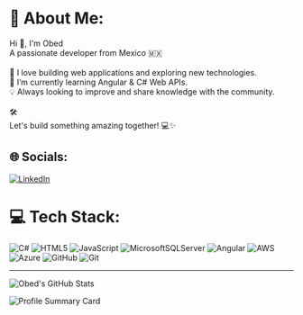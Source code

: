 # 💫 About Me:
Hi 👋, I'm Obed<br>A passionate developer from Mexico 🇲🇽<br><br>🚀 I love building web applications and exploring new technologies.<br>🌱 I’m currently learning Angular & C# Web APIs.<br>💡 Always looking to improve and share knowledge with the community.<br><br>🛠️ <br>Let's build something amazing together! 💻✨


## 🌐 Socials:
[![LinkedIn](https://img.shields.io/badge/LinkedIn-%230077B5.svg?logo=linkedin&logoColor=white)](https://linkedin.com/in/https://www.linkedin.com/in/obedhinojosaenriquez/) 

# 💻 Tech Stack:
![C#](https://img.shields.io/badge/c%23-%23239120.svg?style=for-the-badge&logo=csharp&logoColor=white) ![HTML5](https://img.shields.io/badge/html5-%23E34F26.svg?style=for-the-badge&logo=html5&logoColor=white) ![JavaScript](https://img.shields.io/badge/javascript-%23323330.svg?style=for-the-badge&logo=javascript&logoColor=%23F7DF1E) ![MicrosoftSQLServer](https://img.shields.io/badge/Microsoft%20SQL%20Server-CC2927?style=for-the-badge&logo=microsoft%20sql%20server&logoColor=white) ![Angular](https://img.shields.io/badge/angular-%23DD0031.svg?style=for-the-badge&logo=angular&logoColor=white) ![AWS](https://img.shields.io/badge/AWS-%23FF9900.svg?style=for-the-badge&logo=amazon-aws&logoColor=white) ![Azure](https://img.shields.io/badge/azure-%230072C6.svg?style=for-the-badge&logo=microsoftazure&logoColor=white) ![GitHub](https://img.shields.io/badge/github-%23121011.svg?style=for-the-badge&logo=github&logoColor=white) ![Git](https://img.shields.io/badge/git-%23F05033.svg?style=for-the-badge&logo=git&logoColor=white)



---
![Obed's GitHub Stats](https://github-readme-stats.vercel.app/api?username=dmast00&show_icons=true&theme=radical)

![Profile Summary Card](https://github-profile-summary-cards.vercel.app/api/cards/repos-per-language?username=ObedUsername&theme=monokai)




<!-- Proudly created with GPRM ( https://gprm.itsvg.in ) -->
